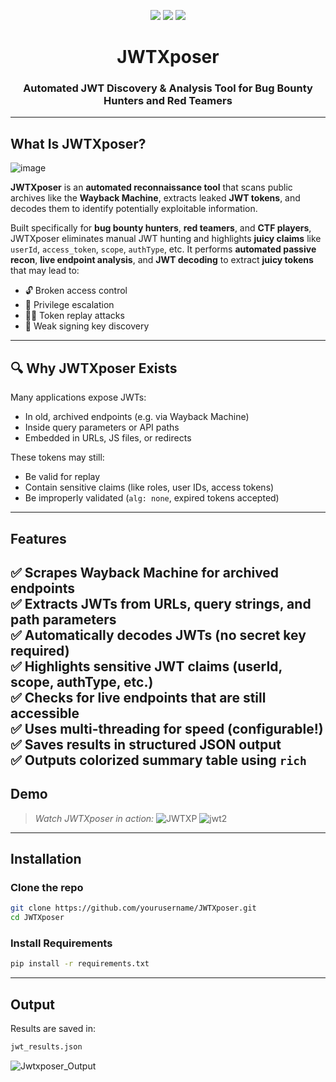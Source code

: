 <p align="center">
  <img src="https://img.shields.io/badge/JWTXposer-v1.0-blueviolet?style=for-the-badge" />
  <img src="https://img.shields.io/github/stars/chaudharyarjun/JWTXposer?style=for-the-badge" />
  <img src="https://img.shields.io/github/license/chaudharyarjun/JWTXposer?style=for-the-badge" />
</p>

<h1 align="center"> JWTXposer </h1>
<h3 align="center">Automated JWT Discovery & Analysis Tool for Bug Bounty Hunters and Red Teamers</h3>


---

##  What Is JWTXposer?
![image](https://github.com/user-attachments/assets/9ef26fd8-6029-4049-98f7-f9ada770c4fe)

**JWTXposer** is an **automated reconnaissance tool** that scans public archives like the **Wayback Machine**, extracts leaked **JWT tokens**, and decodes them to identify potentially exploitable information.

 Built specifically for **bug bounty hunters**, **red teamers**, and **CTF players**, JWTXposer eliminates manual JWT hunting and highlights **juicy claims** like `userId`, `access_token`, `scope`, `authType`, etc.
 It performs **automated passive recon**, **live endpoint analysis**, and **JWT decoding** to extract **juicy tokens** that may lead to:

- 🔓 Broken access control
- 🔐 Privilege escalation
- 🕵️‍♂️ Token replay attacks
- 🧬 Weak signing key discovery

---

## 🔍 Why JWTXposer Exists

Many applications expose JWTs:
- In old, archived endpoints (e.g. via Wayback Machine)
- Inside query parameters or API paths
- Embedded in URLs, JS files, or redirects

These tokens may still:
- Be valid for replay
- Contain sensitive claims (like roles, user IDs, access tokens)
- Be improperly validated (`alg: none`, expired tokens accepted)

---

##  Features

✅ Scrapes **Wayback Machine** for archived endpoints  
✅ Extracts JWTs from **URLs, query strings, and path parameters**  
✅ **Automatically decodes** JWTs (no secret key required)  
✅ Highlights **sensitive JWT claims** (userId, scope, authType, etc.)  
✅ Checks for **live endpoints** that are still accessible  
✅ Uses **multi-threading** for speed (configurable!)  
✅ Saves results in structured **JSON output**  
✅ Outputs colorized summary table using `rich`
---

##  Demo

>  *Watch JWTXposer in action:*
![JWTXP](https://github.com/user-attachments/assets/09b7bd0e-7495-4e35-b8b7-50663bc04eb4)
![jwt2](https://github.com/user-attachments/assets/3fdd1115-201b-41ba-839b-c411c2b73bc8)


---

##  Installation

###  Clone the repo
```bash
git clone https://github.com/yourusername/JWTXposer.git
cd JWTXposer
```
### Install Requirements
```bash
pip install -r requirements.txt
```

---

## Output
Results are saved in:
```bash
jwt_results.json
```
![Jwtxposer_Output](https://github.com/user-attachments/assets/7b3070a6-7507-46c6-a6cf-08607da7e7ea)

